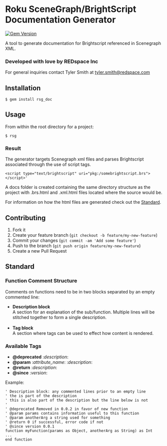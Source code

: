 # Roku SceneGraph/BrightScript Documentation Generator

[![Gem Version](https://badge.fury.io/rb/rsg_doc.svg)](https://badge.fury.io/rb/rsg_doc)

A tool to generate documentation for Brightscript referenced in Scenegraph XML.

### Developed with love by REDspace Inc
For general inquiries contact Tyler Smith at tyler.smith@redspace.com

## Installation

    $ gem install rsg_doc

## Usage

From within the root directory for a project:

    $ rsg

### Result

The generator targets Scenegraph xml files and parses Brightscript associated through the use of script tags.

    <script type="text/brightscript" uri="pkg:/somebrightscript.brs"></script>'
A docs folder is created containing the same directory structure as the project with .brs.html and .xml.html files located where the source would be.

For information on how the html files are generated check out the [Standard](#standard).

## Contributing

1. Fork it
2. Create your feature branch (`git checkout -b feature/my-new-feature`)
3. Commit your changes (`git commit -am 'Add some feature'`)
4. Push to the branch (`git push origin feature/my-new-feature`)
5. Create a new Pull Request

## Standard



### Function Comment Structure

Comments on functions need to be in two blocks separated by an empty commented line:
 * **Description block**<br>
 A section for an explanation of the sub/function. Multiple lines will be stitched together to form a single description.
 <br><br>
 * **Tag block**<br>
 A section where tags can be used to effect how content is rendered.

### Available Tags

* **@deprecated** :_description_:<br>
* **@param** :_attribute_name_: :_description_:
* **@return** :_description_:
* **@since** :_version_:

Example:
```BrightScript
' Description block: any commented lines prior to an empty line
' the is part of the description
' this is also part of the description but the line below is not
'
' @deprecated Removed in 0.0.2 in favor of new function
' @param params contains information useful to this function
' @param anotherArg a string used for something
' @return 0 if successful, error code if not
' @since version 0.0.1
function myFunction(params as Object, anotherArg as String) as Int
...
end function
```
